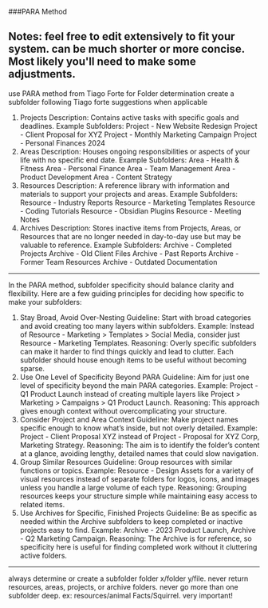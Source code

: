 ###PARA Method 

Notes: feel free to edit extensively to fit your system. can be much shorter or more concise. Most likely you'll need to make some adjustments.
---

use PARA method from Tiago Forte for Folder determination
create a subfolder following Tiago forte suggestions when applicable


1. Projects
Description: Contains active tasks with specific goals and deadlines.
Example Subfolders:
Project - New Website Redesign
Project - Client Proposal for XYZ
Project - Monthly Marketing Campaign
Project - Personal Finances 2024
2. Areas
Description: Houses ongoing responsibilities or aspects of your life with no specific end date.
Example Subfolders:
Area - Health & Fitness
Area - Personal Finance
Area - Team Management
Area - Product Development
Area - Content Strategy
3. Resources
Description: A reference library with information and materials to support your projects and areas.
Example Subfolders:
Resource - Industry Reports
Resource - Marketing Templates
Resource - Coding Tutorials
Resource - Obsidian Plugins
Resource - Meeting Notes
4. Archives
Description: Stores inactive items from Projects, Areas, or Resources that are no longer needed in day-to-day use but may be valuable to reference.
Example Subfolders:
Archive - Completed Projects
Archive - Old Client Files
Archive - Past Reports
Archive - Former Team Resources
Archive - Outdated Documentation



----
In the PARA method, subfolder specificity should balance clarity and flexibility. Here are a few guiding principles for deciding how specific to make your subfolders:

1. Stay Broad, Avoid Over-Nesting
Guideline: Start with broad categories and avoid creating too many layers within subfolders.
Example: Instead of Resource - Marketing > Templates > Social Media, consider just Resource - Marketing Templates.
Reasoning: Overly specific subfolders can make it harder to find things quickly and lead to clutter. Each subfolder should house enough items to be useful without becoming sparse.
2. Use One Level of Specificity Beyond PARA
Guideline: Aim for just one level of specificity beyond the main PARA categories.
Example: Project - Q1 Product Launch instead of creating multiple layers like Project > Marketing > Campaigns > Q1 Product Launch.
Reasoning: This approach gives enough context without overcomplicating your structure.
3. Consider Project and Area Context
Guideline: Make project names specific enough to know what’s inside, but not overly detailed.
Example: Project - Client Proposal XYZ instead of Project - Proposal for XYZ Corp, Marketing Strategy.
Reasoning: The aim is to identify the folder’s content at a glance, avoiding lengthy, detailed names that could slow navigation.
4. Group Similar Resources
Guideline: Group resources with similar functions or topics.
Example: Resource - Design Assets for a variety of visual resources instead of separate folders for logos, icons, and images unless you handle a large volume of each type.
Reasoning: Grouping resources keeps your structure simple while maintaining easy access to related items.
5. Use Archives for Specific, Finished Projects
Guideline: Be as specific as needed within the Archive subfolders to keep completed or inactive projects easy to find.
Example: Archive - 2023 Product Launch, Archive - Q2 Marketing Campaign.
Reasoning: The Archive is for reference, so specificity here is useful for finding completed work without it cluttering active folders.
---

always determine or create a subfolder folder x/folder y/file. 
never return resources, areas, projects, or archive folders.
never go more than one subfolder deep. ex: resources/animal Facts/Squirrel. very important!
